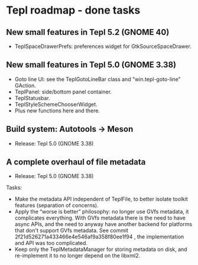 Tepl roadmap - done tasks
=========================

New small features in Tepl 5.2 (GNOME 40)
-----------------------------------------

- TeplSpaceDrawerPrefs: preferences widget for GtkSourceSpaceDrawer.

New small features in Tepl 5.0 (GNOME 3.38)
-------------------------------------------

- Goto line UI: see the TeplGotoLineBar class and "win.tepl-goto-line" GAction.
- TeplPanel: side/bottom panel container.
- TeplStatusbar.
- TeplStyleSchemeChooserWidget.
- Plus new functions here and there.

Build system: Autotools -> Meson
--------------------------------

- Release: Tepl 5.0 (GNOME 3.38)

A complete overhaul of file metadata
------------------------------------

- Release: Tepl 5.0 (GNOME 3.38)

Tasks:
- Make the metadata API independent of TeplFile, to better isolate toolkit
  features (separation of concerns).
- Apply the “worse is better” philosophy: no longer use GVfs metadata, it
  complicates everything. With GVfs metadata there is the need to have async
  APIs, and the need to anyway have another backend for platforms that don't
  support GVfs metadata. See commit 2f21d526271a433466e4e546af9a358f80ee1f94 ,
  the implementation and API was too complicated.
- Keep only the TeplMetadataManager for storing metadata on disk, and
  re-implement it to no longer depend on the libxml2.
